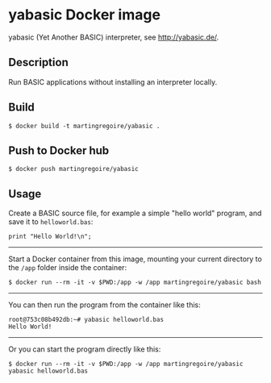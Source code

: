 # yabasic Docker image

yabasic (Yet Another BASIC) interpreter, see http://yabasic.de/.

## Description

Run BASIC applications without installing an interpreter locally.

## Build

```shell
$ docker build -t martingregoire/yabasic .
```

## Push to Docker hub

```shell
$ docker push martingregoire/yabasic
```

## Usage

Create a BASIC source file, for example a simple "hello world" program, and save it to `helloworld.bas`:

```basic
print "Hello World!\n";
```

---

Start a Docker container from this image, mounting your current directory to the `/app` folder inside the container:

```shell
$ docker run --rm -it -v $PWD:/app -w /app martingregoire/yabasic bash
```

---

You can then run the program from the container like this:

```shell
root@753c08b492db:~# yabasic helloworld.bas
Hello World!
```

---

Or you can start the program directly like this:

```shell
$ docker run --rm -it -v $PWD:/app -w /app martingregoire/yabasic yabasic helloworld.bas
```
